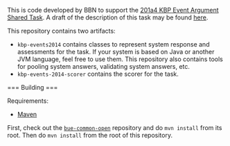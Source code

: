This is code developed by BBN to support the 
[201a4 KBP Event Argument Shared Task](http://www.nist.gov/tac/2014/KBP/Event/index.html). 
A draft of the description of this task may be found [here](https://docs.google.com/document/d/1NRrRhttps://docs.google.com/document/d/1NRrRciiPMEZfqdjXEljyzWn-Zlw-jEm0PBqT-t1owJ0/edit?usp=sharing).

This repository contains two artifacts: 
* `kbp-events2014` contains classes to represent system response and assessments for
the task. If your system is based on Java or another JVM language, feel free to
use them. This repository also contains tools for pooling system answers,
validating system answers, etc.
* `kbp-events-2014-scorer` contains the scorer for the task.

=== Building ===

Requirements:
* [Maven](http://maven.apache.org/)

First, check out the [`bue-common-open`](https://github.com/rgabbard-bbn/bue-common-open) repository
and do `mvn install` from its root.  Then do `mvn install` from the root of
this repository.


